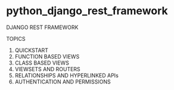 # python_django_rest_framework

DJANGO REST FRAMEWORK

TOPICS

1. QUICKSTART
2. FUNCTION BASED VIEWS
3. CLASS BASED VIEWS
4. VIEWSETS AND ROUTERS
5. RELATIONSHIPS AND HYPERLINKED APIs
6. AUTHENTICATION AND PERMISSIONS
